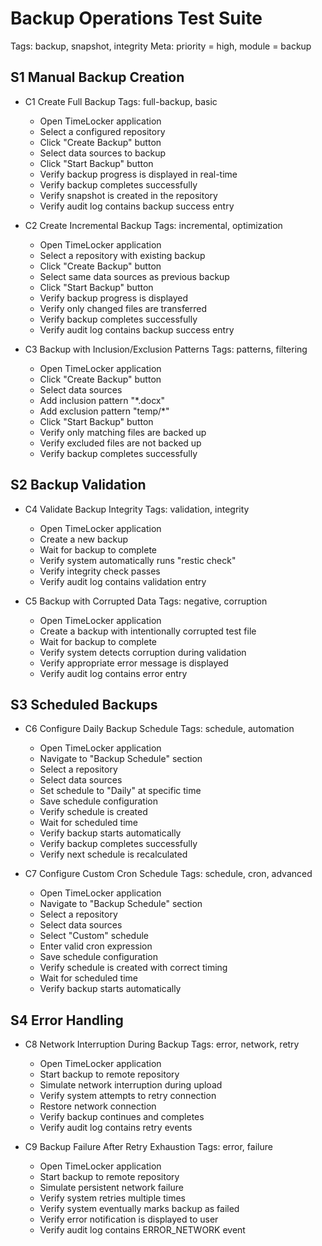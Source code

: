 # Backup Operations Test Suite

Tags: backup, snapshot, integrity
Meta: priority = high, module = backup

## S1 Manual Backup Creation

* C1 Create Full Backup
  Tags: full-backup, basic
    * Open TimeLocker application
    * Select a configured repository
    * Click "Create Backup" button
    * Select data sources to backup
    * Click "Start Backup" button
    * Verify backup progress is displayed in real-time
    * Verify backup completes successfully
    * Verify snapshot is created in the repository
    * Verify audit log contains backup success entry

* C2 Create Incremental Backup
  Tags: incremental, optimization
    * Open TimeLocker application
    * Select a repository with existing backup
    * Click "Create Backup" button
    * Select same data sources as previous backup
    * Click "Start Backup" button
    * Verify backup progress is displayed
    * Verify only changed files are transferred
    * Verify backup completes successfully
    * Verify audit log contains backup success entry

* C3 Backup with Inclusion/Exclusion Patterns
  Tags: patterns, filtering
    * Open TimeLocker application
    * Click "Create Backup" button
    * Select data sources
    * Add inclusion pattern "*.docx"
    * Add exclusion pattern "temp/*"
    * Click "Start Backup" button
    * Verify only matching files are backed up
    * Verify excluded files are not backed up
    * Verify backup completes successfully

## S2 Backup Validation

* C4 Validate Backup Integrity
  Tags: validation, integrity
    * Open TimeLocker application
    * Create a new backup
    * Wait for backup to complete
    * Verify system automatically runs "restic check"
    * Verify integrity check passes
    * Verify audit log contains validation entry

* C5 Backup with Corrupted Data
  Tags: negative, corruption
    * Open TimeLocker application
    * Create a backup with intentionally corrupted test file
    * Wait for backup to complete
    * Verify system detects corruption during validation
    * Verify appropriate error message is displayed
    * Verify audit log contains error entry

## S3 Scheduled Backups

* C6 Configure Daily Backup Schedule
  Tags: schedule, automation
    * Open TimeLocker application
    * Navigate to "Backup Schedule" section
    * Select a repository
    * Select data sources
    * Set schedule to "Daily" at specific time
    * Save schedule configuration
    * Verify schedule is created
    * Wait for scheduled time
    * Verify backup starts automatically
    * Verify backup completes successfully
    * Verify next schedule is recalculated

* C7 Configure Custom Cron Schedule
  Tags: schedule, cron, advanced
    * Open TimeLocker application
    * Navigate to "Backup Schedule" section
    * Select a repository
    * Select data sources
    * Select "Custom" schedule
    * Enter valid cron expression
    * Save schedule configuration
    * Verify schedule is created with correct timing
    * Wait for scheduled time
    * Verify backup starts automatically

## S4 Error Handling

* C8 Network Interruption During Backup
  Tags: error, network, retry
    * Open TimeLocker application
    * Start backup to remote repository
    * Simulate network interruption during upload
    * Verify system attempts to retry connection
    * Restore network connection
    * Verify backup continues and completes
    * Verify audit log contains retry events

* C9 Backup Failure After Retry Exhaustion
  Tags: error, failure
    * Open TimeLocker application
    * Start backup to remote repository
    * Simulate persistent network failure
    * Verify system retries multiple times
    * Verify system eventually marks backup as failed
    * Verify error notification is displayed to user
    * Verify audit log contains ERROR_NETWORK event